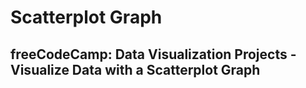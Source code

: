 # Scatterplot Graph

## freeCodeCamp: Data Visualization Projects - Visualize Data with a Scatterplot Graph

